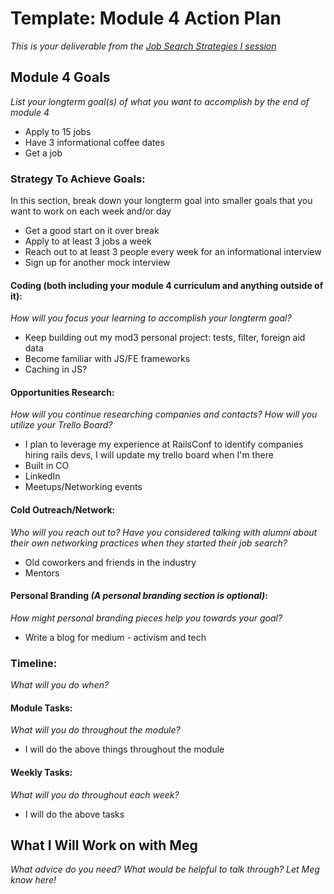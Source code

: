 # Template: Module 4 Action Plan 
*This is your deliverable from the [Job Search Strategies I session](https://github.com/turingschool/career-development-curriculum/blob/master/module_three/job_search_strategies_i.md)*

## Module 4 Goals
*List your longterm goal(s) of what you want to accomplish by the end of module 4*
- Apply to 15 jobs 
- Have 3 informational coffee dates 
- Get a job

### Strategy To Achieve Goals:
In this section, break down your longterm goal into smaller goals that you want to work on each week and/or day
- Get a good start on it over break 
- Apply to at least 3 jobs a week 
- Reach out to at least 3 people every week for an informational interview 
- Sign up for another mock interview 

#### Coding (both including your module 4 curriculum and anything outside of it):
*How will you focus your learning to accomplish your longterm goal?*
- Keep building out my mod3 personal project: tests, filter, foreign aid data 
- Become familiar with JS/FE frameworks 
- Caching in JS? 

#### Opportunities Research:
*How will you continue researching companies and contacts? How will you utilize your Trello Board?* 
- I plan to leverage my experience at RailsConf to identify companies hiring rails devs, I will update my trello board when I'm there 
- Built in CO
- LinkedIn
- Meetups/Networking events

#### Cold Outreach/Network:
*Who will you reach out to? Have you considered talking with alumni about their own networking practices when they started their job search?*
- Old coworkers and friends in the industry 
- Mentors 

#### Personal Branding *(A personal branding section is optional)*:
*How might personal branding pieces help you towards your goal?*
- Write a blog for medium - activism and tech 

### Timeline:
*What will you do when?*

#### Module Tasks:
*What will you do throughout the module?*
- I will do the above things throughout the module 
#### Weekly Tasks:
*What will you do throughout each week?*
- I will do the above tasks
## What I Will Work on with Meg
*What advice do you need? What would be helpful to talk through? Let Meg know here!*


